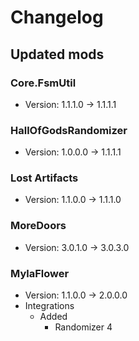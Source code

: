 # Changelog


## Updated mods

### Core.FsmUtil

- Version: 1.1.1.0 -> 1.1.1.1

### HallOfGodsRandomizer

- Version: 1.0.0.0 -> 1.1.1.1

### Lost Artifacts

- Version: 1.1.0.0 -> 1.1.1.0

### MoreDoors

- Version: 3.0.1.0 -> 3.0.3.0

### MylaFlower

- Version: 1.1.0.0 -> 2.0.0.0
- Integrations
  + Added
    - Randomizer 4

